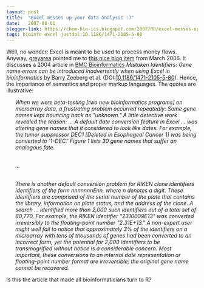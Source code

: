 ```yaml
---
layout: post
title:  "Excel messes up your data analysis :)"
date:   2007-08-01
blogger-link: https://chem-bla-ics.blogspot.com/2007/08/excel-messes-up-your-data-analysis.html
tags: bioinfo excel justdoi:10.1186/1471-2105-5-80
---
```


Well, no wonder: Excel is meant to be used to process money flows. Anyway, [greyarea](http://del.icio.us/greyarea) pointed me to
[this nice blog item](http://itre.cis.upenn.edu/~myl/languagelog/archives/002912.html) from March 2006. It discusses a 2004 article in
[BMC Bioinformatics](http://www.biomedcentral.com/bmcbioinformatics) *Mistaken Identifiers: Gene name errors can be introduced
inadvertently when using Excel in bioinformatics* by Barry Zeeberg et al. (DOI:[10.1186/1471-2105-5-80](https://doi.org/10.1186/1471-2105-5-80)).
Hence, the importance of semantics and proper markup languages. The quotes are illustrative:

<ul><i>
When we were beta-testing [two new bioinformatics programs] on microarray data, a frustrating problem occurred repeatedly: Some
gene names kept bouncing back as "unknown." A little detective work revealed the reason: ... A default date conversion feature in
Excel ... was altering gene names that it considered to look like dates. For example, the tumor suppressor DEC1 [Deleted in
Esophageal Cancer 1] was being converted to '1-DEC.' Figure 1 lists 30 gene names that suffer an analogous fate.<br /><br />

...<br /><br />

There is another default conversion problem for RIKEN clone identifiers identifiers of the form nnnnnnnEnn, where n denotes a
digit. These identifiers are comprised of the serial number of the plate that contains the library, information on plate status,
and the address of the clone. A search ... identified more than 2,000 such identifiers out of a total set of 60,770. For example,
the RIKEN identifier "2310009E13" was converted irreversibly to the floating-point number "2.31E+13." A non-expert user might
well fail to notice that approximately 3% of the identifiers on a microarray with tens of thousands of genes had been converted
to an incorrect form, yet the potential for 2,000 identifiers to be transmogrified without notice is a considerable concern. Most
important, these conversions to an internal date representation or floating-point number format are irreversible; the original
gene name cannot be recovered.
</i></ul>

Is this the article that made all bioinformaticians turn to R?
